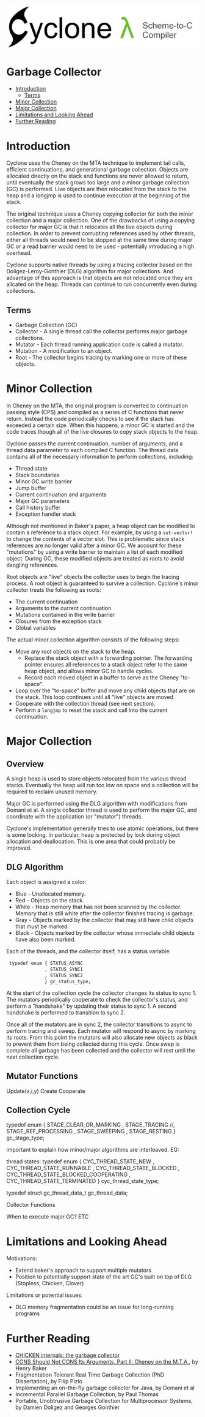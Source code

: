 [<img src="images/cyclone-logo-04-header.png" alt="cyclone-scheme">](http://github.com/justinethier/cyclone)

# Garbage Collector

- [Introduction](#introduction)
  - [Terms](#terms)
- [Minor Collection](#minor-collection)
- [Major Collection](#major-collection)
- [Limitations and Looking Ahead](#limitations-and-looking-ahead)
- [Further Reading](#further-reading)

# Introduction

Cyclone uses the Cheney on the MTA technique to implement tail calls, efficient continuations, and generational garbage collection. Objects are allocated directly on the stack and functions are never allowed to return, until eventually the stack grows too large and a minor garbage collection (GC) is performed. Live objects are then relocated from the stack to the heap and a longjmp is used to continue execution at the beginning of the stack.

The original technique uses a Cheney copying collector for both the minor collection and a major collection. One of the drawbacks of using a copying collector for major GC is that it relocates all the live objects during collection. In order to prevent corrupting references used by other threads, either all threads would need to be stopped at the same time during major GC or a read barrier would need to be used - potentially introducing a high overhead. 

Cyclone supports native threads by using a tracing collector based on the Doligez-Leroy-Gonthier (DLG) algorithm for major collections. And advantage of this approach is that objects are not relocated once they are allcated on the heap. Threads can continue to run concurrently even during collections.

## Terms
- Garbage Collection (GC)
- Collector - A single thread call the collector performs major garbage collections.
- Mutator - Each thread running application code is called a mutator.
- Mutation - A modification to an object. 
- Root - The collector begins tracing by marking one or more of these objects.

# Minor Collection

In Cheney on the MTA, the original program is converted to continuation passing style (CPS) and compiled as a series of C functions that never return. Instead the code periodically checks to see if the stack has exceeded a certain size. When this happens, a minor GC is started and the code traces though all of the live closures to copy stack objects to the heap.

Cyclone passes the current continuation, number of arguments, and a thread data parameter to each compiled C function. The thread data contains all of the necessary information to perform collections, including:

- Thread state
- Stack boundaries
- Minor GC write barrier
- Jump buffer
- Current continuation and arguments
- Major GC parameters
- Call history buffer
- Exception handler stack

Although not mentioned in Baker's paper, a heap object can be modified to contain a reference to a stack object. For example, by using a `set-vector!` to change the contents of a vector slot. This is problematic since stack references are no longer valid after a minor GC. We account for these "mutations" by using a write barrier to maintain a list of each modified object. During GC, these modified objects are treated as roots to avoid dangling references.

Root objects are "live" objects the collector uses to begin the tracing process. A root object is guaranteed to survive a collection. Cyclone's minor collector treats the following as roots:

- The current continuation
- Arguments to the current continuation
- Mutations contained in the write barrier
- Closures from the exception stack
- Global variables

The actual minor collection algorithm consists of the following steps:

- Move any root objects on the stack to the heap. 
  - Replace the stack object with a forwarding pointer. The forwarding pointer ensures all references to a stack object refer to the same heap object, and allows minor GC to handle cycles.
  - Record each moved object in a buffer to serve as the Cheney "to-space".
- Loop over the "to-space" buffer and move any child objects that are on the stack. This loop continues until all "live" objects are moved.
- Cooperate with the collection thread (see next section).
- Perform a `longjmp` to reset the stack and call into the current continuation.

# Major Collection

## Overview

A single heap is used to store objects relocated from the various thread stacks. Eventually the heap will run too low on space and a collection will be required to reclaim unused memory.

Major GC is performed using the DLG algorithm with modifications from Domani et al. A single collector thread is used to perform the major GC, and coordinate with the application (or "mutator") threads.

Cyclone's implementation generally tries to use atomic operations, but there is some locking. In particular, heap is protected by lock during object allocation and deallocation. This is one area that could probably be improved.

## DLG Algorithm

Each object is assigned a color:

- Blue - Unallocated memory.
- Red - Objects on the stack.
- White - Heap memory that has not been scanned by the collector. Memory that is still white after the collector finishes tracing is garbage.
- Gray - Objects marked by the collector that may still have child objects that must be marked.
- Black - Objects marked by the collector whose immediate child objects have also been marked.

Each of the threads, and the collector itself, has a status variable:

     typedef enum { STATUS_ASYNC 
                  , STATUS_SYNC1 
                  , STATUS_SYNC2 
                  } gc_status_type;

At the start of the collection cycle the collector changes its status to sync 1. The mutators periodically cooperate to check the collector's status, and perform a "handshake" by updating their status to sync 1. A second handshake is performed to transition to sync 2.

Once all of the mutators are in sync 2, the collector transitions to async to perform tracing and sweep. Each mutator will respond to async by marking its roots. From this point the mutators will also allocate new objects as black to prevent them from being collected during this cycle. Once swep is complete all garbage has been collected and the collector will rest until the next collection cycle.

## Mutator Functions

Update(x,i,y)
Create
Cooperate

## Collection Cycle
typedef enum { STAGE_CLEAR_OR_MARKING 
             , STAGE_TRACING 
             //, STAGE_REF_PROCESSING 
             , STAGE_SWEEPING 
             , STAGE_RESTING
             } gc_stage_type;


important to explain how minor/major algorithms are interleaved. EG:

thread states:
typedef enum { CYC_THREAD_STATE_NEW
             , CYC_THREAD_STATE_RUNNABLE
             , CYC_THREAD_STATE_BLOCKED
             , CYC_THREAD_STATE_BLOCKED_COOPERATING
             , CYC_THREAD_STATE_TERMINATED
             } cyc_thread_state_type;

typedef struct gc_thread_data_t gc_thread_data;


Collector Functions

When to execute major GC?
ETC

# Limitations and Looking Ahead

Motivations: 
- Extend baker's approach to support multiple mutators
- Position to potentially support state of the art GC's built on top of DLG (Stopless, Chicken, Clover)

Limitations or potential issues:
- DLG memory fragmentation could be an issue for long-running programs

# Further Reading

- [CHICKEN internals: the garbage collector](http://www.more-magic.net/posts/internals-gc.html)
- [CONS Should Not CONS Its Arguments, Part II: Cheney on the M.T.A.](http://www.pipeline.com/~hbaker1/CheneyMTA.html), by Henry Baker
- Fragmentation Tolerant Real Time Garbage Collection (PhD Dissertation), by Filip Pizlo
- Implementing an on-the-fly garbage collector for Java, by Domani et al
- Incremental Parallel Garbage Collection, by Paul Thomas
- Portable, Unobtrusive Garbage Collection for Multiprocessor Systems, by Damien Doligez and Georges Gonthier
